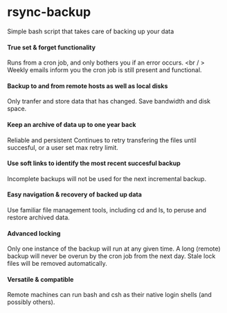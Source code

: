 rsync-backup
============

Simple bash script that takes care of backing up your data 

#### True set & forget functionality
Runs from a cron job, and only bothers you if an error occurs. <br / >
Weekly emails inform you the cron job is still present and functional.

#### Backup to and from remote hosts as well as local disks
Only tranfer and store data that has changed.
Save bandwidth and disk space.

#### Keep an archive of data up to one year back
Reliable and persistent
Continues to retry transfering the files until succesful, or a user set max retry limit.

#### Use soft links to identify the most recent succesful backup
Incomplete backups will not be used for the next incremental backup.

#### Easy navigation & recovery of backed up data
Use familiar file management tools, including cd and ls, to peruse and restore archived data.

#### Advanced locking
Only one instance of the backup will run at any given time. A long (remote) backup will never be overun by the cron job from the next day. Stale lock files will be removed automatically.

#### Versatile & compatible
Remote machines can run bash and csh as their native login shells (and possibly others).
